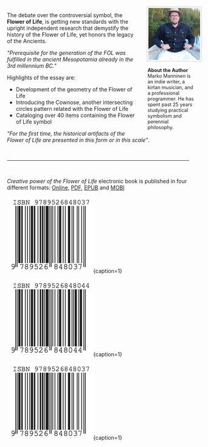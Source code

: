 <div style="page-break-before: right"></div>

<!-- pagewrapper -->

<br/>
<br/>
<br/>
<br/>

<div style="float:right; width: 27%">

<img src="/media/marko.jpg" width="200" style="border:1px solid #CCC; padding: 3px;"/>

<p style="font-size: 90%; width: 90%; padding-left: 2px"><b>About the Author</b><br/>Marko Manninen is an indie writer, a kirtan musician, and a professional programmer. He has spent past 25 years studying practical symbolism and perennial philosophy.</p>

</div>

<div style="padding: 0 0 0 25px; right: 25px; position: relative;">

<p>
The debate over the controversial symbol, the <b>Flower of Life</b>, is getting new standards with the upright independent research that demystify the history of the Flower of Life, yet honors the legacy of the Ancients.
</p>

<p>
<i>"Prerequisite for the generation of the FOL was fulfilled in the ancient Mesopotamia already in the 3rd millennium BC."</i>
</p>

<p>Highlights of the essay are:</p>

<ul>
	<li style="list-style: square;">Development of the geometry of the Flower of Life</li>
	<li style="list-style: square;">Introducing the Cownose, another intersecting circles pattern related with the Flower of Life</li>
	<li style="list-style: square;">Cataloging over 40 items containing the Flower of Life symbol</li>
</ul>

<p>
<i>"For the first time, the historical artifacts of the Flower of Life are presented in this form or in this scale"</i>.
</p>

</div>

<br/>

<hr style="width:95%"/>

<br/>

*Creative power of the Flower of Life* electronic book is published in four different formats: [Online](http://creative.flowerofliferesearch.com/), [PDF](http://www.gitbook.com/download/pdf/book/markomanninen/creative-power-of-the-flower-of-life), [EPUB](http://www.gitbook.com/download/epub/book/markomanninen/creative-power-of-the-flower-of-life) and [MOBI](http://www.gitbook.com/download/mobi/book/markomanninen/creative-power-of-the-flower-of-life)

<!-- endpagewrapper -->

![PDF](/media/978-952-68480-3-7/isbn.png){caption=1}

![EPUB](/media/978-952-68480-4-4/isbn.png){caption=1}

![MOBI](/media/978-952-68480-3-7/isbn.png){caption=1}

<div style="clear: both"></div>
